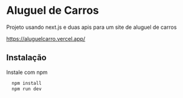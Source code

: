 
# Aluguel de Carros

Projeto usando next.js e duas apis para um site de aluguel de carros 

https://aluguelcarro.vercel.app/

## Instalação

Instale com npm

```bash
  npm install 
  npm run dev
```
    
